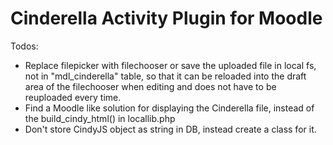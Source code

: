 # Cinderella Activity Plugin for Moodle

Todos:
* Replace filepicker with filechooser or save the uploaded file in local fs, not in "mdl_cinderella" table, so that it can be reloaded into the draft area of the filechooser when editing and does not have to be reuploaded every time.
* Find a Moodle like solution for displaying the Cinderella file, instead of the build_cindy_html() in locallib.php
* Don't store CindyJS object as string in DB, instead create a class for it.
    